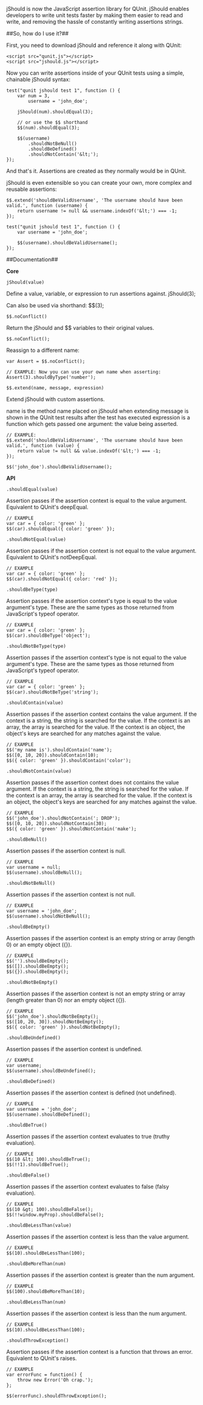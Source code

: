 jShould is now the JavaScript assertion library for QUnit. jShould enables developers to write unit tests faster by making them easier to read and write, and removing the hassle of constantly writing assertions strings.

##So, how do I use it?##

First, you need to download jShould and reference it along with QUnit:

    <script src="qunit.js"></script>
    <script src="jshould.js"></script>

Now you can write assertions inside of your QUnit tests using a simple, chainable jShould syntax:


    test("qunit jshould test 1", function () {
        var num = 3,
            username = 'john_doe';

        jShould(num).shouldEqual(3);

        // or use the $$ shorthand
        $$(num).shouldEqual(3);

        $$(username)
            .shouldNotBeNull()
        	.shouldBeDefined()
        	.shouldNotContain('&lt;');
    });


And that's it. Assertions are created as they normally would be in QUnit.

jShould is even extensible so you can create your own, more complex and reusable assertions:

    $$.extend('shouldBeValidUsername', 'The username should have been valid.', function (username) {
        return username != null && username.indexOf('&lt;') === -1;
    });

    test("qunit jshould test 1", function () {
        var username = 'john_doe';	

        $$(username).shouldBeValidUsername();
    });

##Documentation##

__Core__

`jShould(value)`

Define a value, variable, or expression to run assertions against.
    jShould(3);

Can also be used via shorthand:
    $$(3);


`$$.noConflict()`

Return the jShould and $$ variables to their original values.

    $$.noConflict();

Reassign to a different name:

    var Assert = $$.noConflict();

    // EXAMPLE: Now you can use your own name when asserting:
    Assert(3).shouldByType('number');


`$$.extend(name, message, expression)`

Extend jShould with custom assertions.

name is the method name placed on jShould when extending
message is shown in the QUnit test results after the test has executed
expression is a function which gets passed one argument: the value being asserted.

    // EXAMPLE:
    $$.extend('shouldBeValidUsername', 'The username should have been valid.', function (value) {
        return value != null && value.indexOf('&lt;') === -1;
    });

    $$('john_doe').shouldBeValidUsername();


__API__

`.shouldEqual(value)`

Assertion passes if the assertion context is equal to the value argument.
Equivalent to QUnit's deepEqual.

    // EXAMPLE
    var car = { color: 'green' };
    $$(car).shouldEqual({ color: 'green' });


`.shouldNotEqual(value)`

Assertion passes if the assertion context is not equal to the value argument.
Equivalent to QUnit's notDeepEqual.

    // EXAMPLE
    var car = { color: 'green' };
    $$(car).shouldNotEqual({ color: 'red' });


`.shouldBeType(type)`

Assertion passes if the assertion context's type is equal to the value argument's type.
These are the same types as those returned from JavaScript's typeof operator.

    // EXAMPLE
    var car = { color: 'green' };
    $$(car).shouldBeType('object');


`.shouldNotBeType(type)`

Assertion passes if the assertion context's type is not equal to the value argument's type.
These are the same types as those returned from JavaScript's typeof operator.

    // EXAMPLE
    var car = { color: 'green' };
    $$(car).shouldNotBeType('string');


`.shouldContain(value)`

Assertion passes if the assertion context contains the value argument. If the context is a string,
the string is searched for the value. If the context is an array, the array is searched for the value.
If the context is an object, the object's keys are searched for any matches against the value.

    // EXAMPLE
    $$('my name is').shouldContain('name');
    $$([0, 10, 20]).shouldContain(10);
    $$({ color: 'green' }).shouldContain('color');


`.shouldNotContain(value)`

Assertion passes if the assertion context does not contains the value argument. If the context
is a string, the string is searched for the value. If the context is an array, the array is searched
for the value. If the context is an object, the object's keys are searched for any matches against
the value.

    // EXAMPLE
    $$('john_doe').shouldNotContain('; DROP');
    $$([0, 10, 20]).shouldNotContain(30);
    $$({ color: 'green' }).shouldNotContain('make');


`.shouldBeNull()`

Assertion passes if the assertion context is null.

    // EXAMPLE
    var username = null;
    $$(username).shouldBeNull();


`.shouldNotBeNull()`

Assertion passes if the assertion context is not null.

    // EXAMPLE
    var username = 'john_doe';
    $$(username).shouldNotBeNull();


`.shouldBeEmpty()`

Assertion passes if the assertion context is an empty string or array (length 0) or an empty
object ({}).

    // EXAMPLE
    $$('').shouldBeEmpty();
    $$([]).shouldBeEmpty();
    $$({}).shouldBeEmpty();


`.shouldNotBeEmpty()`

Assertion passes if the assertion context is not an empty string or array (length greater than 0)
nor an empty object ({}).

    // EXAMPLE
    $$('john_doe').shouldNotBeEmpty();
    $$([10, 20, 30]).shouldNotBeEmpty();
    $$({ color: 'green' }).shouldNotBeEmpty();


`.shouldBeUndefined()`

Assertion passes if the assertion context is undefined.

    // EXAMPLE
    var username;
    $$(username).shouldBeUndefined();


`.shouldBeDefined()`

Assertion passes if the assertion context is defined (not undefined).

    // EXAMPLE
    var username = 'john_doe';
    $$(username).shouldBeDefined();


`.shouldBeTrue()`

Assertion passes if the assertion context evaluates to true (truthy evaluation).

    // EXAMPLE
    $$(10 &lt; 100).shouldBeTrue();
    $$(!!1).shouldBeTrue();


`.shouldBeFalse()`

Assertion passes if the assertion context evaluates to false (falsy evaluation).

    // EXAMPLE
    $$(10 &gt; 100).shouldBeFalse();
    $$(!!window.myProp).shouldBeFalse();


`.shouldBeLessThan(value)`

Assertion passes if the assertion context is less than the value argument.

    // EXAMPLE
    $$(10).shouldBeLessThan(100);


`.shouldBeMoreThan(num)`

Assertion passes if the assertion context is greater than the num argument.

    // EXAMPLE
    $$(100).shouldBeMoreThan(10);


`.shouldBeLessThan(num)`

Assertion passes if the assertion context is less than the num argument.

    // EXAMPLE
    $$(10).shouldBeLessThan(100);


`.shouldThrowException()`

Assertion passes if the assertion context is a function that throws an error.
Equivalent to QUnit's raises.

    // EXAMPLE
    var errorFunc = function() {
        throw new Error('Oh crap.');
    };

    $$(errorFunc).shouldThrowException();
